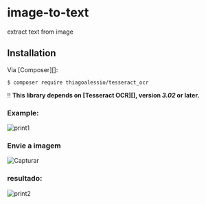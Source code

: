 # image-to-text
extract text from image

## Installation

Via [Composer][]:

    $ composer require thiagoalessio/tesseract_ocr

:bangbang: **This library depends on [Tesseract OCR][], version _3.02_ or later.**

### Example:
![print1](https://user-images.githubusercontent.com/86434489/181348147-fce43b11-ec31-4760-adc2-b20d836755e8.PNG)

### Envie a imagem

![Capturar](https://user-images.githubusercontent.com/86434489/181349049-18c5caf1-4dcf-4e80-b520-2304f6d665fe.PNG)

### resultado:
![print2](https://user-images.githubusercontent.com/86434489/181348743-de4cd0a9-0edf-4e9d-9743-1f69fa31ebe4.png)
